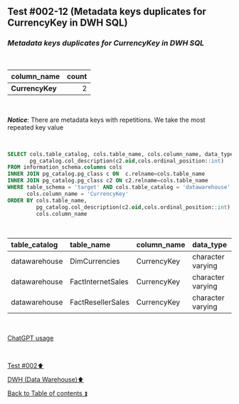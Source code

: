 ## Test #002-12 (Metadata keys duplicates for CurrencyKey in DWH SQL)  

### **_Metadata keys duplicates for CurrencyKey in DWH SQL_**  

<p><br></p>

| column_name          | count |
| :------------------- | ----: |
| **CurrencyKey**      | 2     |

<p><br></p>

**_Notice_**: There are metadata keys with repetitions. We take the most repeated key value  

<p><br></p>

````SQL
SELECT cols.table_catalog, cols.table_name, cols.column_name, data_type,
       pg_catalog.col_description(c2.oid,cols.ordinal_position::int)
FROM information_schema.columns cols
INNER JOIN pg_catalog.pg_class c ON  c.relname=cols.table_name
INNER JOIN pg_catalog.pg_class c2 ON c2.relname=cols.table_name
WHERE table_schema = 'target' AND cols.table_catalog = 'datawarehouse' AND cols.table_name<> 'Metadata' AND
      cols.column_name = 'CurrencyKey'
ORDER BY cols.table_name,
   		 pg_catalog.col_description(c2.oid,cols.ordinal_position::int),
		 cols.column_name
````

<p><br></p>

| table_catalog | table_name        | column_name | data_type         | col_description | updated |
| :------------ | :---------------- | :---------- | :---------------- | :-------------: | :-----: |
| datawarehouse | DimCurrencies     | CurrencyKey | character varying | **m082**        | **m082**|
| datawarehouse | FactInternetSales | CurrencyKey | character varying | m062            | **m082**|
| datawarehouse | FactResellerSales | CurrencyKey | character varying | **m082**        | **m082**|

<p><br></p> 

[ChatGPT usage](../../CHATGPT_USAGE.md)  

<p><br></p>

[Test #002:arrow_up:](t002.md)  

[DWH (Data Warehouse):arrow_up:](../dwh.md)  

[Back to Table of contents :arrow_double_up:](../../README.md)   